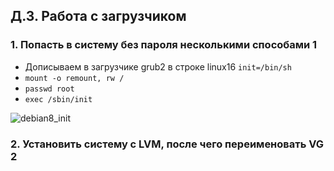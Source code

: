 
Д.З. Работа с загрузчиком
-----------------------------------
### 1. Попасть в систему без пароля несколькими способами 1
* Дописываем в загрузчике grub2 в строке linux16 `init=/bin/sh`
* `mount -o remount, rw /`
* `passwd root`
* `exec /sbin/init`

![debian8_init](https://github.com/kyourselfer/OTUS_LinuxAdmin201804/blob/master/lesson4_boot/debian8_init_.jpeg)


### 2. Установить систему с LVM, после чего переименовать VG 2
